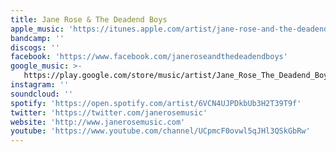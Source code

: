 ```yaml
---
title: Jane Rose & The Deadend Boys
apple_music: 'https://itunes.apple.com/artist/jane-rose-and-the-deadend-boys/480756380'
bandcamp: ''
discogs: ''
facebook: 'https://www.facebook.com/janeroseandthedeadendboys'
google_music: >-
   https://play.google.com/store/music/artist/Jane_Rose_The_Deadend_Boys?id=Acuu37faheisvy6nlbf5ez2cgci
instagram: ''
soundcloud: ''
spotify: 'https://open.spotify.com/artist/6VCN4UJPDkbUb3H2T39T9f'
twitter: 'https://twitter.com/janerosemusic'
website: 'http://www.janerosemusic.com'
youtube: 'https://www.youtube.com/channel/UCpmcF0ovwl5qJHl3QSkGbRw'
---
```

